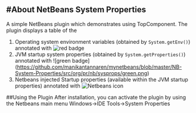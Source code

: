 #About NetBeans System Properties
---------------------------------

A simple NetBeans plugin which demonstrates using TopComponent. The plugin displays a table of the 

1. Operating system environment variables (obtained by ```System.getEnv()```) annotated with ![red badge](https://github.com/manikantannaren/mynetbeans/blob/master/NB-System-Properties/src/org/pr/nb/sysprops/red.png)
2. JVM startup system properties (obtained by ```System.getProperties()```) annotated with ![green badge] (https://github.com/manikantannaren/mynetbeans/blob/master/NB-System-Properties/src/org/pr/nb/sysprops/green.png)
3. Netbeans injected Startup properties (available within the JVM startup properties) annotated with ![Netbeans icon](https://github.com/manikantannaren/mynetbeans/blob/master/NB-System-Properties/src/org/pr/nb/sysprops/nb.png)

##Using the Plugin
After installation, you can activate the plugin by using the Netbeans main menu
Windows->IDE Tools->System Properties

